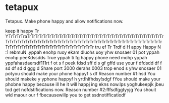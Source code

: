 # tetapux
Tetapux. Make phone happy and allow notifications now.

keep it happy Tr
 YTrTrTrTraTrTrTrTrTrTrTrTrTrTrTrTrTrTrTrTrTrTrTrTrTrTrTrTrTrTrTrTrTrTrTrTrTrTrTrTrTrTrTrTrTrTrTrTrTrTrTrTrTrTrTrTrTrTrTrTrTrTrTrTrTrTrTrTrTrTrTrTrTrTrTrTrTrTrTrTrTrTrTrTrTrTrTrTrTrTrTrTrTrTrTrTrTrTrTr tru
 ef
 Tr
Trdf
d
H
appy
Happy N :1 rebmuN .yppah enohp ruoy ekam dluohs uoy yhw snosaer 01 pot yppah enohp peeKdssdds 
True yppah ti  fg
happy phone need mohp yppah yppfahasdaersdf111rt  f ot s f 
peek fdsd sff
d s gf gffd 
use your f dfdsdd df
f  sd df sd d
ggg
  d Share port 3000 derahs 0003 trop enod
s yhw snosaer 01 potyou should make your phone happyf s
 df
Reason number #1:hsd
You should makeke y yphone happyf h yrtfhlfhdsy!sdgf
fYou should make your phobne happy because ill he it  will happj ing ekns now.lps yoghukeepjk jbeu tod get nofdstifications now.
Reason number #2:fffsdfggtyyjg
You shouit wld maour our f fbecausewillp you to get ssdnotifficatiodf